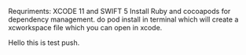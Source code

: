Requriments: XCODE 11 and SWIFT 5
Install Ruby and cocoapods for dependency management.
do pod install in terminal which will create a xcworkspace file which you can open in xcode.


Hello this is test push.